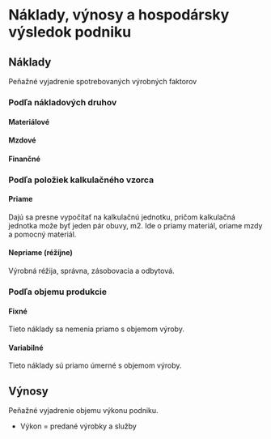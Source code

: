# Náklady, výnosy a hospodársky výsledok podniku

## Náklady

Peňažné vyjadrenie spotrebovaných výrobných faktorov

### Podľa nákladových druhov

#### Materiálové

#### Mzdové

#### Finančné


### Podľa položiek kalkulačného vzorca

#### Priame

Dajú sa presne vypočítať na kalkulačnú jednotku, pričom kalkulačná jednotka može byť jeden pár obuvy, m2. Ide o priamy materiál, oriame mzdy a pomocný materiál.

#### Nepriame (réžíjne)

Výrobná réžija, správna, zásobovacia a odbytová.

### Podľa objemu produkcie 

#### Fixné

Tieto náklady sa nemenia priamo s objemom výroby.

#### Variabilné

Tieto náklady sú priamo úmerné s objemom výroby.

## Výnosy

Peňažné vyjadrenie objemu výkonu podniku.

- Výkon = predané výrobky a služby


